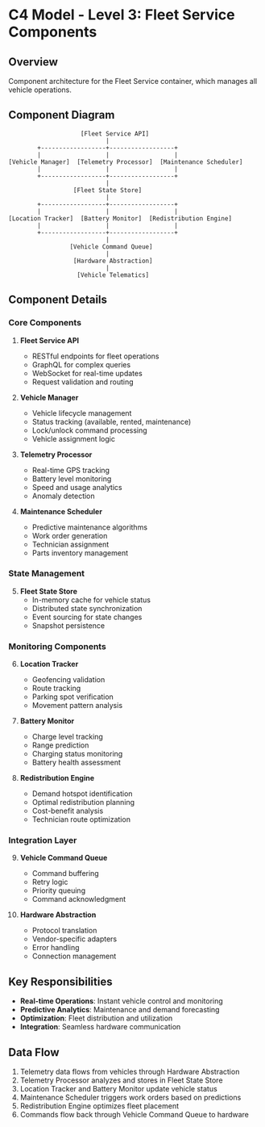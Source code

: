 # C4 Model - Level 3: Fleet Service Components

## Overview
Component architecture for the Fleet Service container, which manages all vehicle operations.

## Component Diagram

```
                    [Fleet Service API]
                           |
        +------------------+------------------+
        |                  |                  |
[Vehicle Manager]  [Telemetry Processor]  [Maintenance Scheduler]
        |                  |                  |
        +------------------+------------------+
                           |
                  [Fleet State Store]
                           |
        +------------------+------------------+
        |                  |                  |
[Location Tracker]  [Battery Monitor]  [Redistribution Engine]
        |                  |                  |
        +------------------+------------------+
                           |
                 [Vehicle Command Queue]
                           |
                  [Hardware Abstraction]
                           |
                   [Vehicle Telematics]
```

## Component Details

### Core Components

1. **Fleet Service API**
   - RESTful endpoints for fleet operations
   - GraphQL for complex queries
   - WebSocket for real-time updates
   - Request validation and routing

2. **Vehicle Manager**
   - Vehicle lifecycle management
   - Status tracking (available, rented, maintenance)
   - Lock/unlock command processing
   - Vehicle assignment logic

3. **Telemetry Processor**
   - Real-time GPS tracking
   - Battery level monitoring
   - Speed and usage analytics
   - Anomaly detection

4. **Maintenance Scheduler**
   - Predictive maintenance algorithms
   - Work order generation
   - Technician assignment
   - Parts inventory management

### State Management

5. **Fleet State Store**
   - In-memory cache for vehicle status
   - Distributed state synchronization
   - Event sourcing for state changes
   - Snapshot persistence

### Monitoring Components

6. **Location Tracker**
   - Geofencing validation
   - Route tracking
   - Parking spot verification
   - Movement pattern analysis

7. **Battery Monitor**
   - Charge level tracking
   - Range prediction
   - Charging status monitoring
   - Battery health assessment

8. **Redistribution Engine**
   - Demand hotspot identification
   - Optimal redistribution planning
   - Cost-benefit analysis
   - Technician route optimization

### Integration Layer

9. **Vehicle Command Queue**
   - Command buffering
   - Retry logic
   - Priority queuing
   - Command acknowledgment

10. **Hardware Abstraction**
    - Protocol translation
    - Vendor-specific adapters
    - Error handling
    - Connection management

## Key Responsibilities

- **Real-time Operations**: Instant vehicle control and monitoring
- **Predictive Analytics**: Maintenance and demand forecasting
- **Optimization**: Fleet distribution and utilization
- **Integration**: Seamless hardware communication

## Data Flow

1. Telemetry data flows from vehicles through Hardware Abstraction
2. Telemetry Processor analyzes and stores in Fleet State Store
3. Location Tracker and Battery Monitor update vehicle status
4. Maintenance Scheduler triggers work orders based on predictions
5. Redistribution Engine optimizes fleet placement
6. Commands flow back through Vehicle Command Queue to hardware